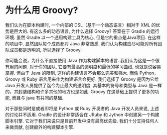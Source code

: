 # 为什么用 Groovy?

我们认为在脚本构建时, 
一个内部的 DSL（基于一个动态语言）相对于 XML 的优势是巨大的. 有这么多的动态语言, 
为什么选择 Groovy? 
答案在于 Gradle 的运行环境. 
虽然 Gradle 以一个通用构建工具为核心, 但是它的重点是Java项目. 
在这样的项目中, 
显然团队每个成员都对 Java 非常熟悉. 我们认为构建应尽可能对所有团队成员都是透明的, 所以选择了 Groovy.

你可能会说，为什么不直接使用 Java 作为构建脚本的语言. 我们认为这是一个很有用的问题. 
对于你的团队, 
它要有最高的透明度和最低的学习曲线, 
也就是说容易掌握. 
但由于 Java 的限制, 
这样的构建语言不会那么完美和强大. 
而像 Python，Groovy 或 Ruby 语言用来作为构建语言会更好. 
我们选择了 Groovy 是因为它给 Java 开发人员提供了迄今为止最大的透明度. 其基本的符号和类型与 Java 是一样的，其封装结构和许多其他的地方也是如此. 
Groovy 在这基础上提供了更多的功能, 
而且与 java 有共同的基础. 

对于那些同时是或者即将是 Python 或 Ruby 开发者的 Java 开发人员来说, 
上述的讨论并不适用. 
Gradle 的设计非常适合在 JRuby 和 Jython 中创建另一个构建脚本引擎. 它对于我们来说只是目前开发中没有最高优先级.  我们十分支持任何人来做贡献, 
创建额外的构建脚本引擎.
